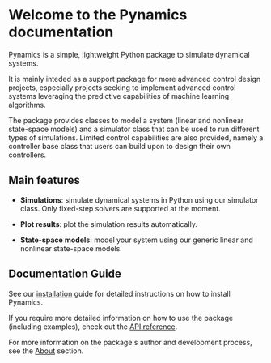 # Welcome to the Pynamics documentation

Pynamics is a simple, lightweight Python package to simulate dynamical systems.

It is mainly inteded as a support package for more advanced control design projects, especially projects seeking to implement advanced control systems leveraging the predictive capabilities of machine learning algorithms.

The package provides classes to model a system (linear and nonlinear state-space models) and a simulator class that can be used to run different types of simulations. Limited control capabilities are also provided, namely a controller base class that users can build upon to design their own controllers.

## Main features
- **Simulations**: simulate dynamical systems in Python using our simulator class. Only fixed-step solvers are supported at the moment.

- **Plot results**: plot the simulation results automatically.

- **State-space models**: model your system using our generic linear and nonlinear state-space models.

## Documentation Guide
See our [installation](installation.md) guide for detailed instructions on how to install Pynamics.

If you require more detailed information on how to use the package (including examples), check out the [API reference](API_ref/index.md).

For more information on the package's author and development process, see the [About](about.md) section.